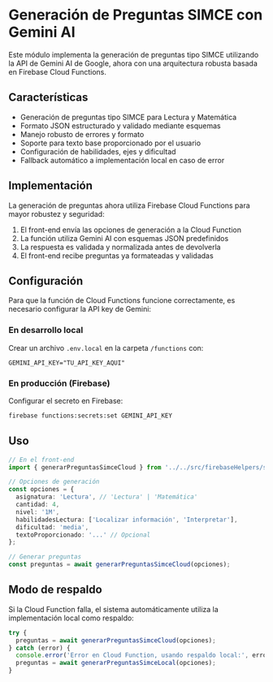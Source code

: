 # Generación de Preguntas SIMCE con Gemini AI

Este módulo implementa la generación de preguntas tipo SIMCE utilizando la API de Gemini AI de Google, ahora con una arquitectura robusta basada en Firebase Cloud Functions.

## Características

- Generación de preguntas tipo SIMCE para Lectura y Matemática
- Formato JSON estructurado y validado mediante esquemas
- Manejo robusto de errores y formato
- Soporte para texto base proporcionado por el usuario
- Configuración de habilidades, ejes y dificultad
- Fallback automático a implementación local en caso de error

## Implementación

La generación de preguntas ahora utiliza Firebase Cloud Functions para mayor robustez y seguridad:

1. El front-end envía las opciones de generación a la Cloud Function
2. La función utiliza Gemini AI con esquemas JSON predefinidos
3. La respuesta es validada y normalizada antes de devolverla
4. El front-end recibe preguntas ya formateadas y validadas

## Configuración

Para que la función de Cloud Functions funcione correctamente, es necesario configurar la API key de Gemini:

### En desarrollo local

Crear un archivo `.env.local` en la carpeta `/functions` con:

```
GEMINI_API_KEY="TU_API_KEY_AQUI"
```

### En producción (Firebase)

Configurar el secreto en Firebase:

```bash
firebase functions:secrets:set GEMINI_API_KEY
```

## Uso

```typescript
// En el front-end
import { generarPreguntasSimceCloud } from '../../src/firebaseHelpers/simceCloudFunctions';

// Opciones de generación
const opciones = {
  asignatura: 'Lectura', // 'Lectura' | 'Matemática'
  cantidad: 4,
  nivel: '1M',
  habilidadesLectura: ['Localizar información', 'Interpretar'],
  dificultad: 'media',
  textoProporcionado: '...' // Opcional
};

// Generar preguntas
const preguntas = await generarPreguntasSimceCloud(opciones);
```

## Modo de respaldo

Si la Cloud Function falla, el sistema automáticamente utiliza la implementación local como respaldo:

```typescript
try {
  preguntas = await generarPreguntasSimceCloud(opciones);
} catch (error) {
  console.error('Error en Cloud Function, usando respaldo local:', error);
  preguntas = await generarPreguntasSimceLocal(opciones);
}
```
